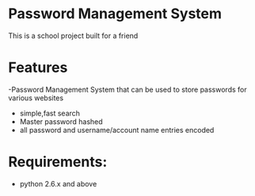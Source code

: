 # Password Management System
This is a school project built for a friend

# Features
-Password Management System that can be used to store passwords for various websites
- simple,fast search
- Master password hashed
- all password and username/account name entries encoded

# Requirements:

- python 2.6.x and above

